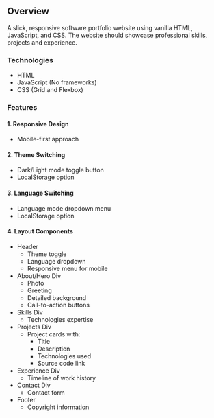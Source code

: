 ## Overview
A slick, responsive software portfolio website using vanilla HTML, JavaScript, and CSS. The website should showcase professional skills, projects and experience.

### Technologies
- HTML
- JavaScript (No frameworks)
- CSS (Grid and Flexbox)

### Features

#### 1. Responsive Design
- Mobile-first approach

#### 2. Theme Switching
- Dark/Light mode toggle button
- LocalStorage option

#### 3. Language Switching
- Language mode dropdown menu
- LocalStorage option

#### 4. Layout Components
- Header
  - Theme toggle
  - Language dropdown
  - Responsive menu for mobile
- About/Hero Div
  - Photo
  - Greeting
  - Detailed background
  - Call-to-action buttons
- Skills Div
  - Technologies expertise
- Projects Div
  - Project cards with:
    - Title
    - Description
    - Technologies used
    - Source code link
- Experience Div
  - Timeline of work history
- Contact Div
  - Contact form
- Footer
  - Copyright information
